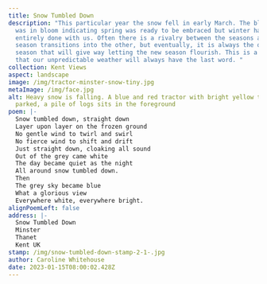 ```yaml
---
title: Snow Tumbled Down
description: "This particular year the snow fell in early March. The blackthorn
  was in bloom indicating spring was ready to be embraced but winter had not
  entirely done with us. Often there is a rivalry between the seasons as one
  season transitions into the other, but eventually, it is always the outgoing
  season that will give way letting the new season flourish. This is a reminder
  that our unpredictable weather will always have the last word. "
collection: Kent Views
aspect: landscape
image: /img/tractor-minster-snow-tiny.jpg
metaImage: /img/face.jpg
alt: Heavy snow is falling. A blue and red tractor with bright yellow trailer is
  parked, a pile of logs sits in the foreground
poem: |-
  Snow tumbled down, straight down
  Layer upon layer on the frozen ground
  No gentle wind to twirl and swirl
  No fierce wind to shift and drift
  Just straight down, cloaking all sound
  Out of the grey came white
  The day became quiet as the night
  All around snow tumbled down.
  Then
  The grey sky became blue
  What a glorious view
  Everywhere white, everywhere bright.
alignPoemLeft: false
address: |-
  Snow Tumbled Down
  Minster
  Thanet
  Kent UK
stamp: /img/snow-tumbled-down-stamp-2-1-.jpg
author: Caroline Whitehouse
date: 2023-01-15T08:00:02.428Z
---
```

